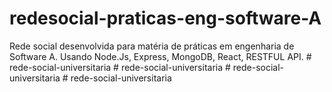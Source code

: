 # redesocial-praticas-eng-software-A
 Rede social desenvolvida para matéria de práticas em engenharia de Software A. Usando Node.Js, Express, MongoDB, React, RESTFUL API.
#   r e d e - s o c i a l - u n i v e r s i t a r i a  
 #   r e d e - s o c i a l - u n i v e r s i t a r i a  
 #   r e d e - s o c i a l - u n i v e r s i t a r i a  
 #   r e d e - s o c i a l - u n i v e r s i t a r i a  
 